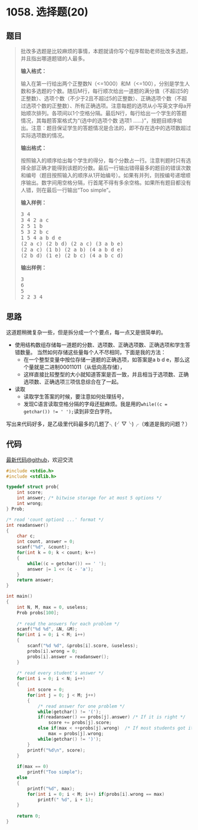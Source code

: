 <h1>1058. 选择题(20)</h1>

## 题目

> <div id="problemContent">
> <p>批改多选题是比较麻烦的事情，本题就请你写个程序帮助老师批改多选题，并且指出哪道题错的人最多。
> </p>
> <p><b>
> 输入格式：
> </b></p>
> <p>
> 输入在第一行给出两个正整数N（&lt;=1000）和M（&lt;=100），分别是学生人数和多选题的个数。随后M行，每行顺次给出一道题的满分值（不超过5的正整数）、选项个数（不少于2且不超过5的正整数）、正确选项个数（不超过选项个数的正整数）、所有正确选项。注意每题的选项从小写英文字母a开始顺次排列。各项间以1个空格分隔。最后N行，每行给出一个学生的答题情况，其每题答案格式为“(选中的选项个数 选项1 ……)”，按题目顺序给出。注意：题目保证学生的答题情况是合法的，即不存在选中的选项数超过实际选项数的情况。
> </p>
> <p><b>
> 输出格式：
> </b></p>
> <p>
> 按照输入的顺序给出每个学生的得分，每个分数占一行。注意判题时只有选择全部正确才能得到该题的分数。最后一行输出错得最多的题目的错误次数和编号（题目按照输入的顺序从1开始编号）。如果有并列，则按编号递增顺序输出。数字间用空格分隔，行首尾不得有多余空格。如果所有题目都没有人错，则在最后一行输出“Too simple”。
> </p>
> <b>输入样例：</b><pre>
> 3 4 
> 3 4 2 a c
> 2 5 1 b
> 5 3 2 b c
> 1 5 4 a b d e
> (2 a c) (2 b d) (2 a c) (3 a b e)
> (2 a c) (1 b) (2 a b) (4 a b d e)
> (2 b d) (1 e) (2 b c) (4 a b c d)
> </pre>
> <b>输出样例：</b><pre>
> 3
> 6
> 5
> 2 2 3 4
> </pre>
> </div>

## 思路

这道题稍微复杂一些，但是拆分成一个个要点，每一点又是很简单的。

- 使用结构数组存储每一道题的分数、选项数、正确选项数、正确选项和学生答错数量。
当然如何存储这些量每个人不尽相同，下面是我的方法：
  - 在一个整型变量中按位存储一道题的正确选项，如答案是a b d e，那么这个量就是二进制00011011（从低向高存储），
  - 这样直接比较整型的大小就知道答案是否一致，并且相当于选项数、正确选项数、正确选项三项信息综合在了一起。
- 读取
  - 读取学生答案的时候，要注意如何处理括号，
  - 发现C语言读取空格分隔的字母还挺麻烦。我是用的`while((c = getchar()) != ' ');`读到非空白字符。

写出来代码好多，是乙级里代码最多的几题了╮(╯▽╰)╭（难道是我的问题？）

## 代码

[最新代码@github](https://github.com/OliverLew/PAT/blob/master/PATBasic/1058.c)，欢迎交流
```c
#include <stdio.h>
#include <stdlib.h>

typedef struct prob{
    int score;
    int answer; /* bitwise storage for at most 5 options */
    int wrong;
} Prob;

/* read 'count option1 ...' format */
int readanswer()
{
    char c;
    int count, answer = 0;
    scanf("%d", &count);
    for(int k = 0; k < count; k++)
    {
        while((c = getchar()) == ' ');
        answer |= 1 << (c - 'a');
    }
    return answer;
}

int main()
{
    int N, M, max = 0, useless;
    Prob probs[100];
    
    /* read the answers for each problem */
    scanf("%d %d", &N, &M);
    for(int i = 0; i < M; i++)
    {
        scanf("%d %d", &probs[i].score, &useless);
        probs[i].wrong = 0;
        probs[i].answer = readanswer();
    }
    
    /* read every student's answer */
    for(int i = 0; i < N; i++)
    {
        int score = 0;
        for(int j = 0; j < M; j++)
        {
            /* read answer for one problem */
            while(getchar() != '(');
            if(readanswer() == probs[j].answer) /* If it is right */
                score += probs[j].score;
            else if(max < ++probs[j].wrong)  /* If most students got it wrong */
                max = probs[j].wrong;
            while(getchar() != ')');
        }
        printf("%d\n", score);
    }
    
    if(max == 0)
        printf("Too simple");
    else
    {
        printf("%d", max);
        for(int i = 0; i < M; i++) if(probs[i].wrong == max)
            printf(" %d", i + 1);
    }
    
    return 0;
}

```
